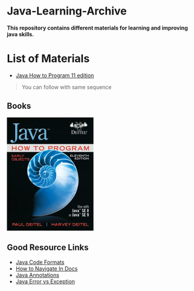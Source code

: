 # Java-Learning-Archive

**This repository contains different materials for learning and improving java skills.**

# List of Materials

* [Java How to Program 11 edition](./JavaHowtoProg/README.md)


> You can follow with same sequence

## Books

![javaHowtoProgram](./img/java1.jpeg)

## Good Resource Links

* [Java Code Formats](https://github.com/google/google-java-format)
* [How to Navigate In Docs](https://youtu.be/ULEOb8wLa_k)
* [Java Annotations](https://docs.oracle.com/javase/tutorial/java/annotations/)
* [Java Error vs Exception](https://www.geeksforgeeks.org/errors-v-s-exceptions-in-java/)